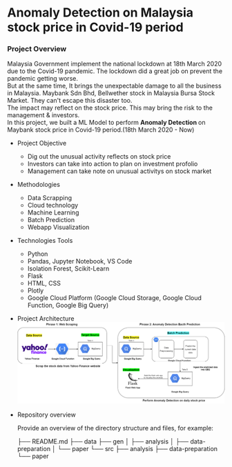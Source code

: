 # Anomaly Detection on Malaysia stock price in Covid-19 period

### Project Overview
Malaysia Government implement the national lockdown at 18th March 2020 due to the Covid-19 pandemic. The lockdown did a great job on prevent the pandemic getting worse. <br>
But at the same time, It brings the unexpectable damage to all the business in Malaysia. Maybank Sdn Bhd, Bellwether stock in Malaysia Bursa Stock Market. They can't escape this disaster too. <br>
The impact may reflect on the stock price. This may bring the risk to the management & investors. <br>
In this project, we built a ML Model to perform <strong>Anomaly Detection </strong> on Maybank stock price in Covid-19 period.(18th March 2020 - Now) <br>

- Project Objective
  * Dig out the unusual activity reflects on stock price
  * Investors can take into action to plan on investment profolio
  * Management can take note on unusual activitys on stock market
  
- Methodologies
  * Data Scrapping
  * Cloud technology
  * Machine Learning
  * Batch Prediction
  * Webapp Visualization

- Technologies Tools
  * Python
  * Pandas, Jupyter Notebook, VS Code
  * Isolation Forest, Scikit-Learn
  * Flask
  * HTML, CSS
  * Plotly
  * Google Cloud Platform (Google Cloud Storage, Google Cloud Function, Google Big Query)
  
- Project Architecture
  <img src = "https://github.com/hoe94/Anomaly_Detection/blob/main/Project_Architecture.png"></img>
  
- Repository overview

  Provide an overview of the directory structure and files, for example:

  ├── README.md
  ├── data
  ├── gen
  │   ├── analysis
  │   ├── data-preparation
  │   └── paper
  └── src
      ├── analysis
      ├── data-preparation
      └── paper



